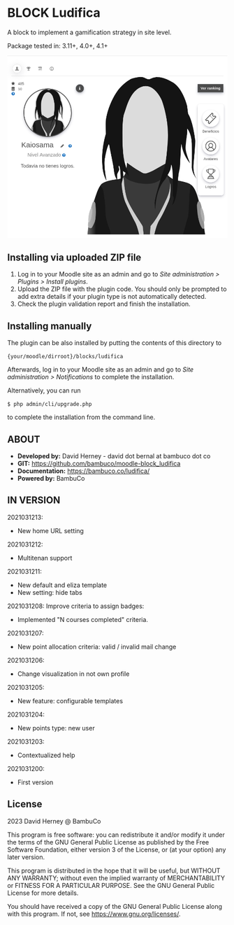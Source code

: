 # BLOCK Ludifica #

A block to implement a gamification strategy in site level.

Package tested in: 3.11+, 4.0+, 4.1+

![Block preview](pix/preview.png)

## Installing via uploaded ZIP file ##

1. Log in to your Moodle site as an admin and go to _Site administration >
   Plugins > Install plugins_.
2. Upload the ZIP file with the plugin code. You should only be prompted to add
   extra details if your plugin type is not automatically detected.
3. Check the plugin validation report and finish the installation.

## Installing manually ##

The plugin can be also installed by putting the contents of this directory to

    {your/moodle/dirroot}/blocks/ludifica

Afterwards, log in to your Moodle site as an admin and go to _Site administration >
Notifications_ to complete the installation.

Alternatively, you can run

    $ php admin/cli/upgrade.php

to complete the installation from the command line.

## ABOUT ##
- **Developed by:** David Herney - david dot bernal at bambuco dot co
- **GIT:** https://github.com/bambuco/moodle-block_ludifica
- **Documentation:** https://bambuco.co/ludifica/
- **Powered by:** BambuCo

## IN VERSION ##
2021031213:
- New home URL setting

2021031212:
- Multitenan support

2021031211:
- New default and eliza template
- New setting: hide tabs

2021031208:
Improve criteria to assign badges:
- Implemented "N courses completed" criteria.

2021031207:
- New point allocation criteria: valid / invalid mail change

2021031206:
- Change visualization in not own profile

2021031205:
- New feature: configurable templates

2021031204:
- New points type: new user

2021031203:
- Contextualized help

2021031200:
- First version

## License ##

2023 David Herney @ BambuCo

This program is free software: you can redistribute it and/or modify it under
the terms of the GNU General Public License as published by the Free Software
Foundation, either version 3 of the License, or (at your option) any later
version.

This program is distributed in the hope that it will be useful, but WITHOUT ANY
WARRANTY; without even the implied warranty of MERCHANTABILITY or FITNESS FOR A
PARTICULAR PURPOSE.  See the GNU General Public License for more details.

You should have received a copy of the GNU General Public License along with
this program.  If not, see <https://www.gnu.org/licenses/>.
